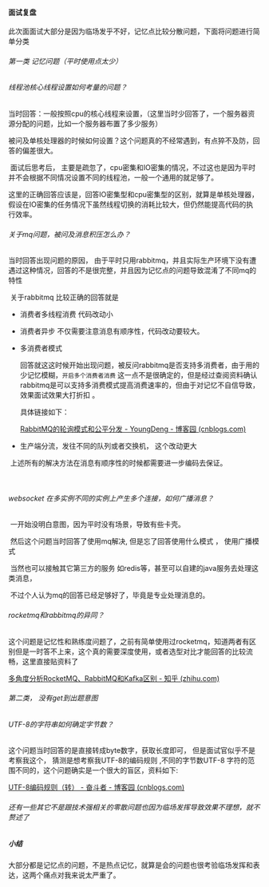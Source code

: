 #### 面试复盘

 此次面面试大部分是因为临场发乎不好，记忆点比较分散问题，下面将问题进行简单分类

###### 第一类 记忆问题（平时使用点太少）

###### 线程池核心线程设置如何考量的问题？

​	当时回答：一般按照cpu的核心线程来设置，（这里当时少回答了，一个服务器资源分配的问题，比如一个服务器布置了多少服务）

被问及单核处理器的时候如何设置？这个问题真的不经常遇到，有点猝不及防，回答的偏差很大。

​	面试后思考后， 主要是疏忽了，cpu密集和IO密集的情况，不过这也是因为平时并不会根据不同情况设置不同的线程池，一般一个通用的就足够了。

  这里的正确回答应该是，回答IO密集型和cpu密集型的区别，就算是单核处理器，假设在IO密集的任务情况下虽然线程切换的消耗比较大，但仍然能提高代码的执行效率。



###### 关于mq问题，被问及消息积压怎么办？

   当时回答出现问题的原因， 由于平时只用rabbitmq，并且实际生产环境下没有遭遇过这种情况，回答的不是很完整，并且因为记忆点的问题导致混淆了不同mq的特性

​	关于rabbitmq 比较正确的回答就是

+ 消费者多线程消费     代码改动小
+ 消费者异步   不仅需要注意消息有顺序性，代码改动要较大。

+ 多消费者模式

   回答就这这时候开始出现问题，被反问rabbitmq是否支持多消费者，由于用的少记忆模糊，`开启多个消费者消费` 这一点不是很确定的，但是经过查阅资料确认rabbitmq是可以支持多消费模式提高消费速率的，但由于对记忆不自信导致，效果面试效果大打折扣 。

  具体链接如下：

  [RabbitMQ的轮询模式和公平分发 - YoungDeng - 博客园 (cnblogs.com)](https://www.cnblogs.com/youngdeng/p/12867844.html)

+ 生产端分流，发往不同的队列或者交换机， 这个改动更大

​	上述所有的解决方法在消息有顺序性的时候都需要进一步编码去保证。

​	

###### websocket 在多实例不同的实例上产生多个连接，如何广播消息？

​     一开始没明白意图，因为平时没有场景，导致有些卡壳。

​	然后这个问题当时回答了使用mq解决,  但是忘了回答使用什么模式 ， 使用广播模式 

​    当然也可以接触其它第三方的服务  如redis等，甚至可以自建的java服务去处理这类消息，

​	不过个人认为mq的回答已经足够好了，毕竟是专业处理消息的。



###### rocketmq和rabbitmq的异同？

 这个问题是记忆性和熟练度问题了，之前有简单使用过rocketmq，知道两者有区别但是一时答不上来，这个真的需要深度使用，或者选型对比才能回答的比较流畅，这里直接贴资料了

[多角度分析RocketMQ、RabbitMQ和Kafka区别 - 知乎 (zhihu.com)](https://zhuanlan.zhihu.com/p/522454821)

###### 第二类， 没有get到出题意图

###### UTF-8的字符串如何确定字节数？

   这个问题当时回答的是直接转成byte数字，获取长度即可， 但是面试官似乎不是考察我这个， 猜测是想考察我UTF-8的编码规则 ,不同的字节数UTF-8 字符的范围不同的，这个问题确实是一个很大的盲区，资料如下:

[UTF-8编码规则（转） - 奋斗者 - 博客园 (cnblogs.com)](https://www.cnblogs.com/chenwenbiao/archive/2011/08/11/2134503.html)

###### 还有一些其它不是跟技术强相关的零散问题也因为临场发挥导致效果不理想，就不赘述了

##### 小结

 大部分都是记忆点的问题，不是热点记忆，就算是会的问题也很考验临场发挥和表达，这两个痛点对我来说太严重了。

